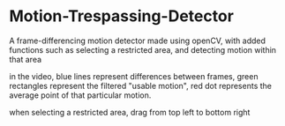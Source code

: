 # Motion-Trespassing-Detector
A frame-differencing motion detector made using openCV, with added functions such as selecting a restricted area, and detecting motion within that area

in the video, blue lines represent differences between frames, green rectangles represent the filtered "usable motion", red dot represents the average point of that particular motion.

when selecting a restricted area, drag from top left to bottom right
